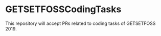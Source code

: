 # GETSETFOSSCodingTasks
This repository will accept PRs related to coding tasks of GETSETFOSS 2019.
